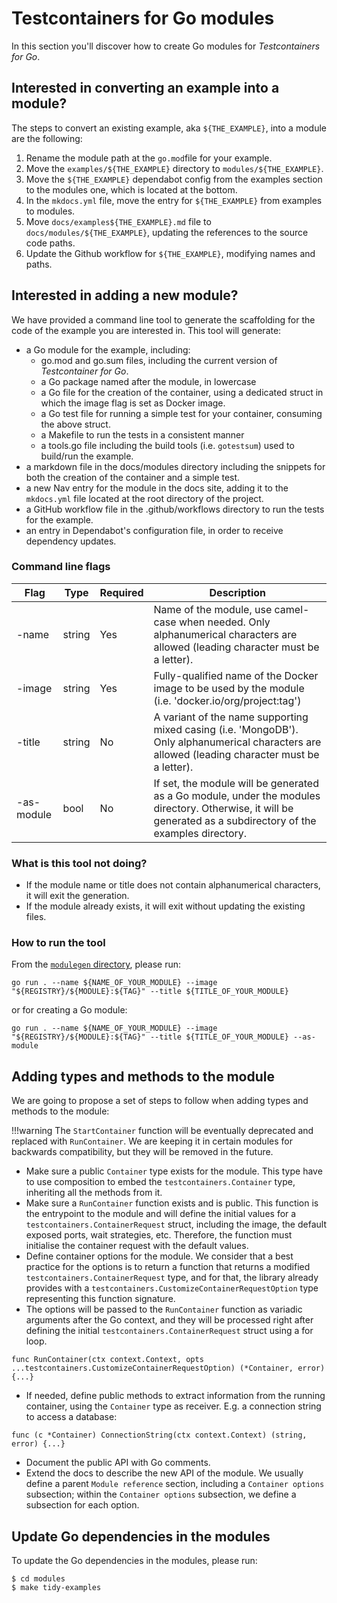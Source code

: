 # Testcontainers for Go modules

In this section you'll discover how to create Go modules for _Testcontainers for Go_.

## Interested in converting an example into a module?

The steps to convert an existing example, aka `${THE_EXAMPLE}`, into a module are the following:

1. Rename the module path at the `go.mod`file for your example.
1. Move the `examples/${THE_EXAMPLE}` directory to `modules/${THE_EXAMPLE}`.
1. Move the `${THE_EXAMPLE}` dependabot config from the examples section to the modules one, which is located at the bottom.
1. In the `mkdocs.yml` file, move the entry for `${THE_EXAMPLE}` from examples to modules.
1. Move `docs/examples${THE_EXAMPLE}.md` file to `docs/modules/${THE_EXAMPLE}`, updating the references to the source code paths.
1. Update the Github workflow for `${THE_EXAMPLE}`, modifying names and paths.

## Interested in adding a new module?

We have provided a command line tool to generate the scaffolding for the code of the example you are interested in. This tool will generate:

- a Go module for the example, including:
    - go.mod and go.sum files, including the current version of _Testcontainer for Go_.
    - a Go package named after the module, in lowercase
    - a Go file for the creation of the container, using a dedicated struct in which the image flag is set as Docker image.
    - a Go test file for running a simple test for your container, consuming the above struct.
    - a Makefile to run the tests in a consistent manner
    - a tools.go file including the build tools (i.e. `gotestsum`) used to build/run the example.
- a markdown file in the docs/modules directory including the snippets for both the creation of the container and a simple test.
- a new Nav entry for the module in the docs site, adding it to the `mkdocs.yml` file located at the root directory of the project.
- a GitHub workflow file in the .github/workflows directory to run the tests for the example.
- an entry in Dependabot's configuration file, in order to receive dependency updates.

### Command line flags

| Flag       | Type   | Required | Description                                                                                                                                                    |
|------------|--------|----------|----------------------------------------------------------------------------------------------------------------------------------------------------------------|
| -name      | string | Yes      | Name of the module, use camel-case when needed. Only alphanumerical characters are allowed (leading character must be a letter).                               |
| -image     | string | Yes      | Fully-qualified name of the Docker image to be used by the module (i.e. 'docker.io/org/project:tag')                                                           |
| -title     | string | No       | A variant of the name supporting mixed casing (i.e. 'MongoDB'). Only alphanumerical characters are allowed (leading character must be a letter).               |
| -as-module | bool   | No       | If set, the module will be generated as a Go module, under the modules directory. Otherwise, it will be generated as a subdirectory of the examples directory. |

### What is this tool not doing?

- If the module name or title does not contain alphanumerical characters, it will exit the generation.
- If the module already exists, it will exit without updating the existing files.

### How to run the tool

From the [`modulegen` directory]({{repo_url}}/tree/main/modulegen), please run:

```shell
go run . --name ${NAME_OF_YOUR_MODULE} --image "${REGISTRY}/${MODULE}:${TAG}" --title ${TITLE_OF_YOUR_MODULE}
```

or for creating a Go module:

```shell
go run . --name ${NAME_OF_YOUR_MODULE} --image "${REGISTRY}/${MODULE}:${TAG}" --title ${TITLE_OF_YOUR_MODULE} --as-module
```

## Adding types and methods to the module

We are going to propose a set of steps to follow when adding types and methods to the module:

!!!warning
    The `StartContainer` function will be eventually deprecated and replaced with `RunContainer`. We are keeping it in certain modules for backwards compatibility, but they will be removed in the future.

- Make sure a public `Container` type exists for the module. This type have to use composition to embed the `testcontainers.Container` type, inheriting all the methods from it.
- Make sure a `RunContainer` function exists and is public. This function is the entrypoint to the module and will define the initial values for a `testcontainers.ContainerRequest` struct, including the image, the default exposed ports, wait strategies, etc. Therefore, the function must initialise the container request with the default values.
- Define container options for the module. We consider that a best practice for the options is to return a function that returns a modified `testcontainers.ContainerRequest` type, and for that, the library already provides with a `testcontainers.CustomizeContainerRequestOption` type representing this function signature.
- The options will be passed to the `RunContainer` function as variadic arguments after the Go context, and they will be processed right after defining the initial `testcontainers.ContainerRequest` struct using a for loop.

```golang
func RunContainer(ctx context.Context, opts ...testcontainers.CustomizeContainerRequestOption) (*Container, error) {...}
```

- If needed, define public methods to extract information from the running container, using the `Container` type as receiver. E.g. a connection string to access a database:

```golang
func (c *Container) ConnectionString(ctx context.Context) (string, error) {...}
```

- Document the public API with Go comments.
- Extend the docs to describe the new API of the module. We usually define a parent `Module reference` section, including a `Container options` subsection; within the `Container options` subsection, we define a subsection for each option.

## Update Go dependencies in the modules

To update the Go dependencies in the modules, please run:

```shell
$ cd modules
$ make tidy-examples
```
